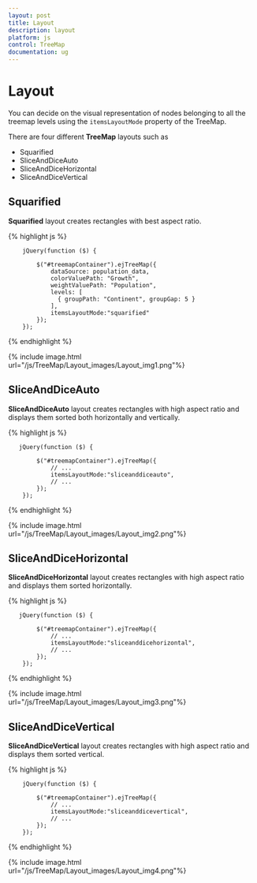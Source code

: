 ```yaml
---
layout: post
title: Layout
description: layout
platform: js
control: TreeMap
documentation: ug
---
```


# Layout

You can decide on the visual representation of nodes belonging to all the treemap levels using the `itemsLayoutMode` property of the TreeMap.

There are four different **TreeMap** layouts such as

* Squarified
* SliceAndDiceAuto
* SliceAndDiceHorizontal
* SliceAndDiceVertical

## Squarified

**Squarified** layout creates rectangles with best aspect ratio.

{% highlight js %}

        jQuery(function ($) {

            $("#treemapContainer").ejTreeMap({
                dataSource: population_data,
                colorValuePath: "Growth",
                weightValuePath: "Population",                
                levels: [
                  { groupPath: "Continent", groupGap: 5 }
                ],
                itemsLayoutMode:"squarified"
            });
        });


{% endhighlight %}



{% include image.html url="/js/TreeMap/Layout_images/Layout_img1.png"%}

## SliceAndDiceAuto

**SliceAndDiceAuto** layout creates rectangles with high aspect ratio and displays them sorted both horizontally and vertically.

{% highlight js %}


       jQuery(function ($) {

            $("#treemapContainer").ejTreeMap({
                // ...             
                itemsLayoutMode:"sliceanddiceauto",
                // ...             
            });
        });


{% endhighlight %}



{% include image.html url="/js/TreeMap/Layout_images/Layout_img2.png"%}

## SliceAndDiceHorizontal

**SliceAndDiceHorizontal** layout creates rectangles with high aspect ratio and displays them sorted horizontally.

{% highlight js %}

       jQuery(function ($) {

            $("#treemapContainer").ejTreeMap({
                // ...   
                itemsLayoutMode:"sliceanddicehorizontal",
                // ...   
            });
        });



{% endhighlight %}



{% include image.html url="/js/TreeMap/Layout_images/Layout_img3.png"%}

## SliceAndDiceVertical

**SliceAndDiceVertical** layout creates rectangles with high aspect ratio and displays them sorted vertical.

{% highlight js %}

        jQuery(function ($) {

            $("#treemapContainer").ejTreeMap({
                // ...   
                itemsLayoutMode:"sliceanddicevertical",
                // ...   
            });
        });



{% endhighlight %}



{% include image.html url="/js/TreeMap/Layout_images/Layout_img4.png"%}

